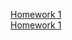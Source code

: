 [Homework 1](https://mishankinson.github.io/homework/homework-1)<br>
[Homework 1](https://mishankinson.github.io/homework/homework-2)<br>
